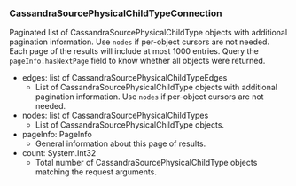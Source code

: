 ### CassandraSourcePhysicalChildTypeConnection
Paginated list of CassandraSourcePhysicalChildType objects with additional pagination information. Use `nodes` if per-object cursors are not needed. Each page of the results will include at most 1000 entries. Query the `pageInfo.hasNextPage` field to know whether all objects were returned.

- edges: list of CassandraSourcePhysicalChildTypeEdges
  - List of CassandraSourcePhysicalChildType objects with additional pagination information. Use `nodes` if per-object cursors are not needed.
- nodes: list of CassandraSourcePhysicalChildTypes
  - List of CassandraSourcePhysicalChildType objects.
- pageInfo: PageInfo
  - General information about this page of results.
- count: System.Int32
  - Total number of CassandraSourcePhysicalChildType objects matching the request arguments.
